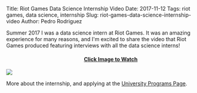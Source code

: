 Title: Riot Games Data Science Internship Video
Date: 2017-11-12
Tags: riot games, data science, internship
Slug: riot-games-data-science-internship-video
Author: Pedro Rodriguez

Summer 2017 I was a data science intern at Riot Games. It was an amazing experience for many reasons, and I'm excited to share the video that Riot Games produced featuring interviews with all the data science interns!


<div style="width:560px;margin: 0 auto;">
<h4 style="text-align:center;"><a href="https://www.youtube.com/watch?v=jsRVA-HXZQc" target="_blank">Click Image to Watch</a></h4>
<a href="https://www.youtube.com/watch?v=jsRVA-HXZQc" target="_blank">
<img src="/static/thumbnails/riot-thumbnail.jpg"></a>
</div>

More about the internship, and applying at the [University Programs Page](https://www.riotgames.com/university-programs).

